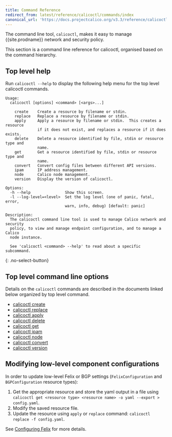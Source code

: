 ```yaml
---
title: Command Reference
redirect_from: latest/reference/calicoctl/commands/index
canonical_url: 'https://docs.projectcalico.org/v3.3/reference/calicoctl/commands/'
---
```


The command line tool, `calicoctl`, makes it easy to manage {{site.prodname}} network
and security policy.

This section is a command line reference for calicoctl, organised based on
the command hierarchy.

## Top level help

Run `calicoctl --help` to display the following help menu for the top level
calicoctl commands.

```
Usage:
  calicoctl [options] <command> [<args>...]

    create    Create a resource by filename or stdin.
    replace   Replace a resource by filename or stdin.
    apply     Apply a resource by filename or stdin.  This creates a resource
              if it does not exist, and replaces a resource if it does exists.
    delete    Delete a resource identified by file, stdin or resource type and
              name.
    get       Get a resource identified by file, stdin or resource type and
              name.
    convert   Convert config files between different API versions.
    ipam      IP address management.
    node      Calico node management.
    version   Display the version of calicoctl.

Options:
  -h --help               Show this screen.
  -l --log-level=<level>  Set the log level (one of panic, fatal, error,
                          warn, info, debug) [default: panic]

Description:
  The calicoctl command line tool is used to manage Calico network and security
  policy, to view and manage endpoint configuration, and to manage a Calico
  node instance.

  See 'calicoctl <command> --help' to read about a specific subcommand.
```
{: .no-select-button}

## Top level command line options

Details on the `calicoctl` commands are described in the documents linked below
organized by top level command.

-  [calicoctl create]({{site.baseurl}}/{{page.version}}/reference/calicoctl/commands/create)
-  [calicoctl replace]({{site.baseurl}}/{{page.version}}/reference/calicoctl/commands/replace)
-  [calicoctl apply]({{site.baseurl}}/{{page.version}}/reference/calicoctl/commands/apply)
-  [calicoctl delete]({{site.baseurl}}/{{page.version}}/reference/calicoctl/commands/delete)
-  [calicoctl get]({{site.baseurl}}/{{page.version}}/reference/calicoctl/commands/get)
-  [calicoctl ipam]({{site.baseurl}}/{{page.version}}/reference/calicoctl/commands/ipam)
-  [calicoctl node]({{site.baseurl}}/{{page.version}}/reference/calicoctl/commands/node)
-  [calicoctl convert]({{site.baseurl}}/{{page.version}}/reference/calicoctl/commands/convert)
-  [calicoctl version]({{site.baseurl}}/{{page.version}}/reference/calicoctl/commands/version)

## Modifying low-level component configurations

In order to update low-level Felix or BGP settings (`FelixConfiguration` and `BGPConfiguration` resource types):
1. Get the appropriate resource and store the yaml output in a file using `calicoctl get <resource type> <resource name> -o yaml --export > config.yaml`.
1. Modify the saved resource file.
1. Update the resource using `apply` or `replace` command: `calicoctl replace -f config.yaml`.

See [Configuring Felix]({{site.baseurl}}/{{page.version}}/reference/felix/configuration) for more details.
